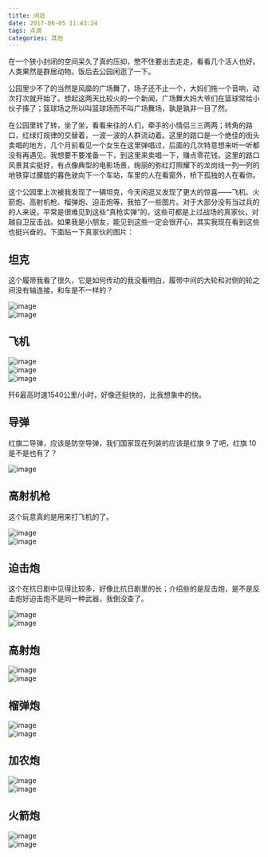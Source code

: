 ```yaml
---
title: 闲逛
date: 2017-06-05 11:43:24
tags: 点滴
categories: 其他
---
```



在一个狭小封闭的空间呆久了真的压抑，憋不住要出去走走，看看几个活人也好。人类果然是群居动物。饭后去公园闲逛了一下。

<!--more-->

公园里少不了的当然是风靡的广场舞了，场子还不止一个，大妈们拖一个音响，动次打次就开始了。想起这两天比较火的一个新闻，广场舞大妈大爷们在篮球常给小伙子揍了；篮球场之所以叫篮球场而不叫广场舞场，孰是孰非一目了然。

在公园里转了转，坐了坐，看看来往的人们，牵手的小情侣三三两两；转角的路口，红绿灯规律的交替着，一波一波的人群流动着。这里的路口是一个绝佳的街头卖唱的地方，几个月前看见一个女生在这里弹唱过，后面的几次特意想来听一听都没有再遇见。我想要不要准备一下，到这里来卖唱一下，赚点零花钱。这里的路口风景其实挺好，有点像典型的电影场景，绚丽的弥红灯照耀下的龙岗线一列一列的地铁穿过朦胧的暮色驶向下一个车站，车里的人在看窗外，桥下孤独的人在看你。

这个公园里上次被我发现了一辆坦克，今天闲逛又发现了更大的惊喜——飞机、火箭炮、高射机枪、榴弹炮、迫击炮等，我拍了一些图片。对于大部分没有当过兵的的人来说，平常是很难见到这些“真枪实弹”的，这些可都是上过战场的真家伙，对越自卫反击战。如果我是小朋友，能见到这些一定会很开心，其实我现在看到这些也挺兴奋的。下面贴一下真家伙的图片：

## 坦克

这个履带我看了很久，它是如何传动的我没看明白，履带中间的大轮和对侧的轮之间没有轴连接，和车是不一样的？

![image](https://wx2.sinaimg.cn/large/006mcMYXgy1g0g7mumaedj30hs0dcamv.jpg)  
![image](https://ws4.sinaimg.cn/large/006mcMYXgy1g0g7ncm8wuj30hs0dc11t.jpg)  

## 飞机

![image](https://ws4.sinaimg.cn/large/006mcMYXgy1g0g7wommldj30hs0dc4af.jpg)  
![image](https://wx2.sinaimg.cn/large/006mcMYXgy1g0g7x84f50j30hs0dcqh3.jpg)  
![image](https://ws2.sinaimg.cn/large/006mcMYXgy1g0g7xnuvuej30hs0dcaj2.jpg)

歼6最高时速1540公里/小时，好像还挺快的，比我想象中的快。

## 导弹

红旗二导弹，应该是防空导弹，我们国家现在列装的应该是红旗 9 了吧，红旗 10 是不是也有了？

![image](https://ws3.sinaimg.cn/large/006mcMYXgy1g0g7ykydikj30hs0dcan7.jpg)

## 高射机枪

这个玩意真的是用来打飞机的了。

![image](https://ws3.sinaimg.cn/large/006mcMYXgy1g0g7z3jexij30hs0dcgzt.jpg)  
![image](https://wx1.sinaimg.cn/large/006mcMYXgy1g0g7zli2wlj30hs0dcaj8.jpg)


## 迫击炮

这个在抗日剧中见得比较多，好像比抗日剧里的长；介绍些的是反击炮，是不是反击炮好迫击炮不是同一种武器，我倒没查了。

![image](https://ws2.sinaimg.cn/large/006mcMYXgy1g0g801rs1pj30hs0dcgyc.jpg)  
![image](https://wx3.sinaimg.cn/large/006mcMYXgy1g0g80hvbduj30hs0dcgwv.jpg)

## 高射炮

![image](https://ws3.sinaimg.cn/large/006mcMYXgy1g0g810i1crj30hs0dcto9.jpg)  
![image](https://ws4.sinaimg.cn/large/006mcMYXgy1g0g81f5l2gj30hs0dcn6b.jpg)


## 榴弹炮

![image](https://ws2.sinaimg.cn/large/006mcMYXgy1g0g81wv8myj30hs0dcdv6.jpg)  
![image](https://wx2.sinaimg.cn/large/006mcMYXgy1g0g82ahr2sj30hs0dc7ek.jpg)

## 加农炮

![image](https://wx2.sinaimg.cn/large/006mcMYXgy1g0g82riafvj30hs0dcncj.jpg)  
![image](https://ws3.sinaimg.cn/large/006mcMYXgy1g0g84f7q61j30hs0dc492.jpg)

## 火箭炮

![image](https://ws2.sinaimg.cn/large/006mcMYXgy1g0g84z9waaj30hs0dcams.jpg)  
![image](https://ws4.sinaimg.cn/large/006mcMYXgy1g0g85c6xt8j30hs0dcdpq.jpg)